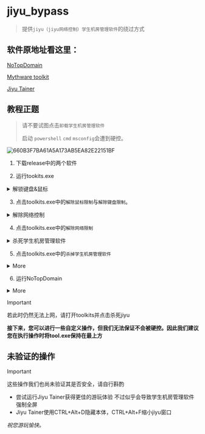 
# jiyu_bypass
>提供`jiyu（jiyu网络控制）学生机房管理软件`的绕过方式


## 软件原地址看这里：
[NoTopDomain](https://github.com/LYXOfficial/NoTopDomain)

[Mythware toolkit](https://github.com/BengbuGuards/MythwareToolkit)

[Jiyu Tainer](https://github.com/imengyu/JiYuTrainer)
## 教程正题
>请不要试图点击`卸载学生机房管理软件`
>
>启动 `powershell` `cmd` `msconfig`会遭到硬控。

![660B3F7BA61A5A173AB5EA82E22151BF](https://github.com/user-attachments/assets/382d356e-4198-4bd9-8c4b-33e9ff07fbac)
1. 下载release中的两个软件

2. 运行tookits.exe
<details markdown='1'><summary>      解锁键盘&鼠标 </summary>

保持toolkits.exe在桌面的最左上角

在完成所有步骤前（确保您不会受到jiyu&学生机房管理软件的控制）请不要关闭/隐藏toolkits.exe

若您不小心移动至其他位置，在控制状态下可以使用win唤出开始菜单短暂解除鼠标控制

toolkits使用Alt+B隐藏

</details>

3. 点击toolkits.exe中的`解除鼠标限制`与`解除键盘限制`。
<details markdown='1'><summary>      解除网络控制 </summary>
此时电脑卡顿为正常现象
</details>

4. 点击toolkits.exe中的`解除网络限制`
<details markdown='1'><summary>      杀死学生机房管理软件 </summary>
若成功执行，此时学生机房会强制全屏并提示`jiyu的两个重要进程不存在`

</details>

5. 点击toolkits.exe中的`杀掉学生机房管理软件`
<details markdown='1'><summary> More </summary>

若成功执行，此时的强制全屏将会消失。

此时，您已完成基本的工作并解除学生机房管理软件对您的控制
</details>

6. 运行NoTopDomain
<details markdown='1'><summary> More </summary>
可使用Alt+m进行隐藏

</details>

> [!Important]
>  若此时仍然无法上网，请打开toolkits并点击杀死jiyu

**接下来，您可以进行一些自定义操作，但我们无法保证不会被硬控。因此我们建议您在执行操作时将tool.exe保持在最上方**
## 未验证的操作
> [!Important]
>这些操作我们也尚未验证其是否安全，请自行斟酌
- 尝试运行Jiyu Tainer获得更佳的游玩体验 不过似乎会导致学生机房管理软件强制全屏
- Jiyu Tainer使用CTRL+Alt+D隐藏本体，CTRL+Alt+F缩小jiyu窗口

*祝您游玩愉快。*
